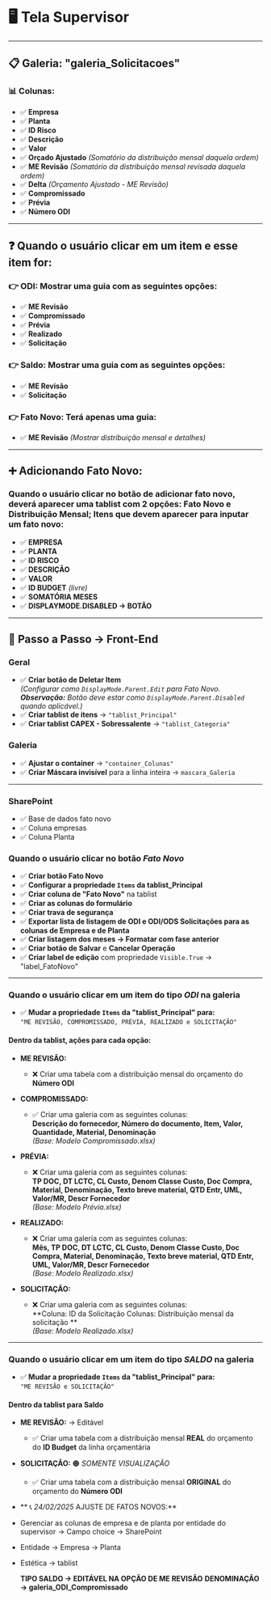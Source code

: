 # 🖥️ **Tela Supervisor**

---

## 📋 **Galeria: "galeria_Solicitacoes"**

### 📊 **Colunas:**
- ✅ **Empresa**
- ✅ **Planta**
- ✅ **ID Risco**
- ✅ **Descrição**
- ✅ **Valor**
- ✅ **Orçado Ajustado** *(Somatório da distribuição mensal daquela ordem)*
- ✅ **ME Revisão** *(Somatório da distribuição mensal revisada daquela ordem)*
- ✅ **Delta** *(Orçamento Ajustado - ME Revisão)*
- ✅ **Compromissado**
- ✅ **Prévia**
- ✅ **Número ODI**

---

## ❓ **Quando o usuário clicar em um item e esse item for:**

### 👉 **ODI**: Mostrar uma guia com as seguintes opções:
- ✅ **ME Revisão**
- ✅ **Compromissado**
- ✅ **Prévia**
- ✅ **Realizado**
- ✅ **Solicitação**

### 👉 **Saldo**: Mostrar uma guia com as seguintes opções:
- ✅ **ME Revisão**
- ✅ **Solicitação**

### 👉 **Fato Novo**: Terá apenas uma guia:
- ✅ **ME Revisão** *(Mostrar distribuição mensal e detalhes)*

---

## ➕ **Adicionando Fato Novo:**
### Quando o usuário clicar no botão de adicionar fato novo, deverá aparecer uma tablist com 2 opções: Fato Novo e Distribuição Mensal; Itens que devem aparecer para inputar um fato novo:
- ✅ **EMPRESA**
- ✅ **PLANTA**
- ✅ **ID RISCO**
- ✅ **DESCRIÇÃO**
- ✅ **VALOR**
- ✅ **ID BUDGET** *(livre)*
- ✅ **SOMATÓRIA MESES**
- ✅ **DISPLAYMODE.DISABLED → BOTÃO**

---

## 🔧 **Passo a Passo → Front-End**

### **Geral**
- ✅ **Criar botão de Deletar Item**  
  *(Configurar como `DisplayMode.Parent.Edit` para Fato Novo.  
  **Observação:** Botão deve estar como `DisplayMode.Parent.Disabled` quando aplicável.)*
- ✅ **Criar tablist de itens** → `"tablist_Principal"`
- ✅ **Criar tablist CAPEX - Sobressalente** → `"tablist_Categoria"`

### **Galeria**
- ✅ **Ajustar o container** → `"container_Colunas"`
- ✅ **Criar Máscara invisível** para a linha inteira → `mascara_Galeria`

---

### SharePoint
- ✅ Base de dados fato novo
- ✅ Coluna empresas
- ✅ Coluna Planta


### **Quando o usuário clicar no botão _Fato Novo_**
- ✅ **Criar botão Fato Novo**
- ✅ **Configurar a propriedade `Items` da tablist_Principal**
- ✅ **Criar coluna de "Fato Novo"** na tablist
- ✅ **Criar as colunas do formulário**
- ✅ **Criar trava de segurança**
- ✅ **Exportar lista de listagem de ODI e ODI/ODS Solicitações para as colunas de Empresa e de Planta**
- ✅ **Criar listagem dos meses → Formatar com fase anterior** 
- ✅ **Criar botão de Salvar** e **Cancelar Operação**
- ✅ **Criar label de edição** com propriedade `Visible.True` → "label_FatoNovo"

---

### **Quando o usuário clicar em um item do tipo _ODI_ na galeria**
- ✅ **Mudar a propriedade `Items` da "tablist_Principal" para:**  
  `"ME REVISÃO, COMPROMISSADO, PRÉVIA, REALIZADO e SOLICITAÇÃO"`

#### Dentro da tablist, ações para cada opção:
- **ME REVISÃO:**  
  - ❌ Criar uma tabela com a distribuição mensal do orçamento do **Número ODI**

- **COMPROMISSADO:**  
  - ✅ Criar uma galeria com as seguintes colunas:  
    **Descrição do fornecedor, Número do documento, Item, Valor, Quantidade, Material, Denominação**  
    *(Base: Modelo Compromissado.xlsx)*

- **PRÉVIA:**  
  - ❌ Criar uma galeria com as seguintes colunas:  
    **TP DOC, DT LCTC, CL Custo, Denom Classe Custo, Doc Compra, Material, Denominação, Texto breve material, QTD Entr, UML, Valor/MR, Descr Fornecedor**  
    *(Base: Modelo Prévia.xlsx)*

- **REALIZADO:**  
  - ❌ Criar uma galeria com as seguintes colunas:  
    **Mês, TP DOC, DT LCTC, CL Custo, Denom Classe Custo, Doc Compra, Material, Denominação, Texto breve material, QTD Entr, UML, Valor/MR, Descr Fornecedor**  
    *(Base: Modelo Realizado.xlsx)*

- **SOLICITAÇÃO:**  
  - ❌ Criar uma galeria com as seguintes colunas:  
    **Coluna: ID da Solicitação 
Colunas: Distribuição mensal da solicitação **  
    *(Base: Modelo Realizado.xlsx)*

---

### **Quando o usuário clicar em um item do tipo _SALDO_ na galeria**
- ✅ **Mudar a propriedade `Items` da "tablist_Principal" para:**  
  `"ME REVISÃO e SOLICITAÇÃO"`

#### Dentro da tablist para Saldo 
- **ME REVISÃO:**  → Editável
  - ✅ Criar uma tabela com a distribuição mensal **REAL** do orçamento do **ID Budget** da linha orçamentária

- **SOLICITAÇÃO:**  🟠 _SOMENTE VISUALIZAÇÃO_
  - ✅ Criar uma tabela com a distribuição mensal **ORIGINAL** do orçamento do **Número ODI**
 
 - ** 📞 _24/02/2025_ AJUSTE DE FATOS NOVOS:**
 - Gerenciar as colunas de empresa e de planta por entidade do supervisor → Campo choice → SharePoint
 - Entidade → Empresa → Planta
 - Estética → tablist

   **TIPO SALDO → EDITÁVEL NA OPÇÃO DE ME REVISÃO**
   **DENOMINAÇÃO → galeria_ODI_Compromissado**
